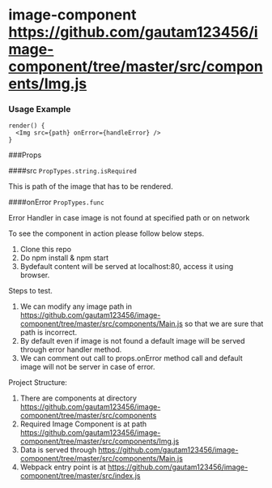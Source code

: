
# image-component https://github.com/gautam123456/image-component/tree/master/src/components/Img.js

### Usage Example
```
render() {
  <Img src={path} onError={handleError} />
}
```


###Props

####src
`PropTypes.string.isRequired`

This is path of the image that has to be rendered.

####onError
`PropTypes.func`

Error Handler in case image is not found at specified path or on network

To see the component in action please follow below steps. 

1. Clone this repo
2. Do npm install & npm start
3. Bydefault content will be served at localhost:80, access it using browser.

Steps to test.

1. We can modify any image path in https://github.com/gautam123456/image-component/tree/master/src/components/Main.js so that we are sure that path is incorrect.
2. By default even if image is not found a default image will be served through error handler method.
3. We can comment out call to props.onError method call and default image will not be server in case of error.

Project Structure:
1. There are components at directory https://github.com/gautam123456/image-component/tree/master/src/components
2. Required Image Component is at path https://github.com/gautam123456/image-component/tree/master/src/components/Img.js
3. Data is served through https://github.com/gautam123456/image-component/tree/master/src/components/Main.js
4. Webpack entry point is at https://github.com/gautam123456/image-component/tree/master/src/index.js
